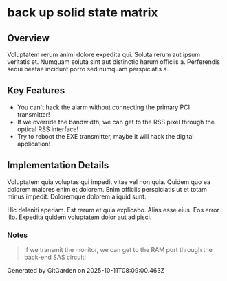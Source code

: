 # back up solid state matrix

## Overview
Voluptatem rerum animi dolore expedita qui. Soluta rerum aut ipsum veritatis et. Numquam soluta sint aut distinctio harum officiis a. Perferendis sequi beatae incidunt porro sed numquam perspiciatis a.

## Key Features
- You can't hack the alarm without connecting the primary PCI transmitter!
- If we override the bandwidth, we can get to the RSS pixel through the optical RSS interface!
- Try to reboot the EXE transmitter, maybe it will hack the digital application!

## Implementation Details
Voluptatem quia voluptas qui impedit vitae vel non quia. Quidem quo ea dolorem maiores enim et dolorem. Enim officiis perspiciatis ut et totam minus impedit. Doloremque dolorem aliquid sunt.
 Hic deleniti aperiam. Est rerum et quia explicabo. Alias esse eius. Eos error illo. Expedita quidem voluptatem dolor aut adipisci.

### Notes
> If we transmit the monitor, we can get to the RAM port through the back-end SAS circuit!

Generated by GitGarden on 2025-10-11T08:09:00.463Z
